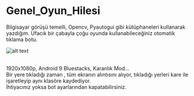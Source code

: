 # Genel_Oyun_Hilesi
Bilgisayar görüşü temelli, Opencv, Pyautogui gibi kütüphaneleri kullanarak yazdığım. Ufacık bir çabayla çoğu oyunda kullanabileceğiniz otomatik tıklama botu.

![alt text](https://raw.githubusercontent.com/ny4rlk0/Genel_Oyun_Hilesi/main/ClashBot/resources/Wallpaper.png)

<br>1920x1080p, Android 9 Bluestacks, Karanlık Mod...
<br>Bir yere tıkladığı zaman , tüm ekranın alıntısını alıyor, tıkladığı yerleri kare ile işaretleyip aynı klasöre kaydediyor.
<br>İhtiyacınız yoksa bot ayarlarından kapatabilirsiniz.
